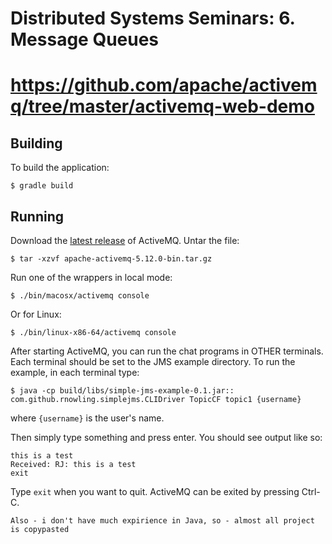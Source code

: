 Distributed Systems Seminars: 6. Message Queues 
=====================================
https://github.com/apache/activemq/tree/master/activemq-web-demo
=====================================

Building
--------
To build the application:

    $ gradle build

Running
-------
Download the [latest release](http://activemq.apache.org/activemq-5120-release.html) of ActiveMQ.  Untar the file:

    $ tar -xzvf apache-activemq-5.12.0-bin.tar.gz

Run one of the wrappers in local mode:

    $ ./bin/macosx/activemq console

Or for Linux:

    $ ./bin/linux-x86-64/activemq console

After starting ActiveMQ, you can run the chat programs in OTHER terminals.  Each terminal should be set to the JMS example directory.  To run the example, in each terminal type:

    $ java -cp build/libs/simple-jms-example-0.1.jar:: com.github.rnowling.simplejms.CLIDriver TopicCF topic1 {username}

where `{username}` is the user's name.

Then simply type something and press enter.  You should see output like so:

    this is a test
    Received: RJ: this is a test
    exit

Type `exit` when you want to quit.  ActiveMQ can be exited by pressing Ctrl-C.










    Also - i don't have much expirience in Java, so - almost all project is copypasted
